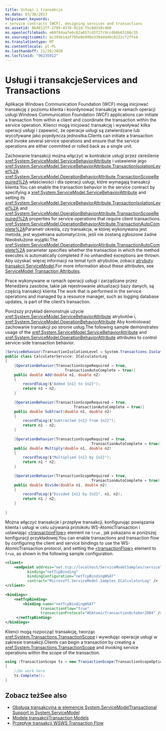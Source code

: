 ```yaml
---
title: Usługi i transakcje
ms.date: 03/30/2017
helpviewer_keywords:
- service contracts [WCF], designing services and transactions
ms.assetid: 864813ff-2709-4376-912d-f5c8d318c460
ms.openlocfilehash: e60f84aafe6c62a657cd3f27c9ccdb6b65186c35
ms.sourcegitcommit: bc293b14af795e0e999e3304dd40c0222cf2ffe4
ms.translationtype: MT
ms.contentlocale: pl-PL
ms.lasthandoff: 11/26/2020
ms.locfileid: "96235912"
---
```

# <a name="services-and-transactions"></a><span data-ttu-id="ae026-102">Usługi i transakcje</span><span class="sxs-lookup"><span data-stu-id="ae026-102">Services and Transactions</span></span>

<span data-ttu-id="ae026-103">Aplikacje Windows Communication Foundation (WCF) mogą inicjować transakcję z poziomu klienta i koordynować transakcję w ramach operacji usługi.</span><span class="sxs-lookup"><span data-stu-id="ae026-103">Windows Communication Foundation (WCF) applications can initiate a transaction from within a client and coordinate the transaction within the service operation.</span></span> <span data-ttu-id="ae026-104">Klienci mogą inicjować transakcję i wywoływać kilka operacji usługi i zapewnić, że operacje usługi są zatwierdzane lub wycofywane jako pojedyncza jednostka.</span><span class="sxs-lookup"><span data-stu-id="ae026-104">Clients can initiate a transaction and invoke several service operations and ensure that the service operations are either committed or rolled back as a single unit.</span></span>  
  
 <span data-ttu-id="ae026-105">Zachowanie transakcji można włączyć w kontrakcie usługi przez określenie <xref:System.ServiceModel.ServiceBehaviorAttribute> i ustawienie jego <xref:System.ServiceModel.ServiceBehaviorAttribute.TransactionIsolationLevel%2A> <xref:System.ServiceModel.OperationBehaviorAttribute.TransactionScopeRequired%2A> właściwości i dla operacji usługi, które wymagają transakcji klienta.</span><span class="sxs-lookup"><span data-stu-id="ae026-105">You can enable the transaction behavior in the service contract by specifying a <xref:System.ServiceModel.ServiceBehaviorAttribute> and setting its <xref:System.ServiceModel.ServiceBehaviorAttribute.TransactionIsolationLevel%2A> and <xref:System.ServiceModel.OperationBehaviorAttribute.TransactionScopeRequired%2A> properties for service operations that require client transactions.</span></span> <span data-ttu-id="ae026-106"><xref:System.ServiceModel.OperationBehaviorAttribute.TransactionAutoComplete%2A>Parametr określa, czy transakcja, w której wykonywana jest metoda, jest wypełniana automatycznie, jeśli nie zostaną zgłoszone żadne Nieobsłużone wyjątki.</span><span class="sxs-lookup"><span data-stu-id="ae026-106">The <xref:System.ServiceModel.OperationBehaviorAttribute.TransactionAutoComplete%2A> parameter specifies whether the transaction in which the method executes is automatically completed if no unhandled exceptions are thrown.</span></span> <span data-ttu-id="ae026-107">Aby uzyskać więcej informacji na temat tych atrybutów, zobacz [atrybuty transakcji ServiceModel](./feature-details/servicemodel-transaction-attributes.md).</span><span class="sxs-lookup"><span data-stu-id="ae026-107">For more information about these attributes, see [ServiceModel Transaction Attributes](./feature-details/servicemodel-transaction-attributes.md).</span></span>  
  
 <span data-ttu-id="ae026-108">Prace wykonywane w ramach operacji usługi i zarządzane przez Menedżera zasobów, takie jak rejestrowanie aktualizacji bazy danych, są częścią transakcji klienta.</span><span class="sxs-lookup"><span data-stu-id="ae026-108">The work that is performed in the service operations and managed by a resource manager, such as logging database updates, is part of the client’s transaction.</span></span>  
  
 <span data-ttu-id="ae026-109">Poniższy przykład demonstruje użycie <xref:System.ServiceModel.ServiceBehaviorAttribute> atrybutów i, <xref:System.ServiceModel.OperationBehaviorAttribute> Aby kontrolować zachowanie transakcji po stronie usług.</span><span class="sxs-lookup"><span data-stu-id="ae026-109">The following sample demonstrates usage of the <xref:System.ServiceModel.ServiceBehaviorAttribute> and <xref:System.ServiceModel.OperationBehaviorAttribute> attributes to control service-side transaction behavior.</span></span>  
  
```csharp
[ServiceBehavior(TransactionIsolationLevel = System.Transactions.IsolationLevel.Serializable)]  
public class CalculatorService: ICalculatorLog  
{  
    [OperationBehavior(TransactionScopeRequired = true,  
                           TransactionAutoComplete = true)]  
    public double Add(double n1, double n2)  
    {  
        recordToLog($"Added {n1} to {n2}");
        return n1 + n2;  
    }  
  
    [OperationBehavior(TransactionScopeRequired = true,
                               TransactionAutoComplete = true)]  
    public double Subtract(double n1, double n2)  
    {  
        recordToLog($"Subtracted {n1} from {n2}");
        return n1 - n2;  
    }  
  
    [OperationBehavior(TransactionScopeRequired = true,
                                       TransactionAutoComplete = true)]  
    public double Multiply(double n1, double n2)  
    {  
        recordToLog($"Multiplied {n1} by {n2}");
        return n1 * n2;  
    }  
  
    [OperationBehavior(TransactionScopeRequired = true,
                                       TransactionAutoComplete = true)]  
    public double Divide(double n1, double n2)  
    {  
        recordToLog($"Divided {n1} by {n2}", n1, n2);
        return n1 / n2;  
    }  
  
}  
```  
  
 <span data-ttu-id="ae026-110">Można włączyć transakcje i przepływ transakcji, konfigurując powiązania klienta i usługi w celu używania protokołu WS-AtomicTransaction i ustawiając [\<transactionFlow>](../configure-apps/file-schema/wcf/transactionflow.md) element na `true` , jak pokazano w poniższej konfiguracji przykładowej.</span><span class="sxs-lookup"><span data-stu-id="ae026-110">You can enable transactions and transaction flow by configuring the client and service bindings to use the WS-AtomicTransaction protocol, and setting the [\<transactionFlow>](../configure-apps/file-schema/wcf/transactionflow.md) element to `true`, as shown in the following sample configuration.</span></span>  
  
```xml  
<client>  
    <endpoint address="net.tcp://localhost/ServiceModelSamples/service"
          binding="netTcpBinding"
          bindingConfiguration="netTcpBindingWSAT"
          contract="Microsoft.ServiceModel.Samples.ICalculatorLog" />  
</client>  
  
<bindings>  
    <netTcpBinding>  
        <binding name="netTcpBindingWSAT"  
                transactionFlow="true"  
                transactionProtocol="WSAtomicTransactionOctober2004" />  
     </netTcpBinding>  
</bindings>  
```  
  
 <span data-ttu-id="ae026-111">Klienci mogą rozpocząć transakcję, tworząc <xref:System.Transactions.TransactionScope> i wywołując operacje usługi w zakresie transakcji.</span><span class="sxs-lookup"><span data-stu-id="ae026-111">Clients can begin a transaction by creating a <xref:System.Transactions.TransactionScope> and invoking service operations within the scope of the transaction.</span></span>  
  
```csharp
using (TransactionScope ts = new TransactionScope(TransactionScopeOption.RequiresNew))  
{  
    //Do work here  
    ts.Complete();  
}  
```  
  
## <a name="see-also"></a><span data-ttu-id="ae026-112">Zobacz też</span><span class="sxs-lookup"><span data-stu-id="ae026-112">See also</span></span>

- [<span data-ttu-id="ae026-113">Obsługa transakcyjna w elemencie System.ServiceModel</span><span class="sxs-lookup"><span data-stu-id="ae026-113">Transactional Support in System.ServiceModel</span></span>](./feature-details/transactional-support-in-system-servicemodel.md)
- [<span data-ttu-id="ae026-114">Modele transakcji</span><span class="sxs-lookup"><span data-stu-id="ae026-114">Transaction Models</span></span>](./feature-details/transaction-models.md)
- [<span data-ttu-id="ae026-115">Przepływ transakcji WS</span><span class="sxs-lookup"><span data-stu-id="ae026-115">WS Transaction Flow</span></span>](./samples/ws-transaction-flow.md)
